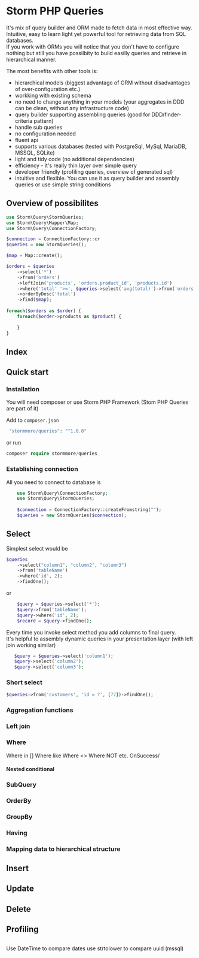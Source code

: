 # Storm PHP Queries

It's mix of query builder and ORM made to fetch data in most effective way.\
Intuitive, easy to learn light yet powerful tool for retrieving data from SQL databases.\
If you work with ORMs you will notice that you don't have to configure nothing but still you 
have possilbity to build easilly queries and retrieve in hierarchical manner. 

The most benefits with other tools is: 

- hierarchical models (biggest advantage of ORM without disadvantages of over-configuration etc.)
- workking with existing schema
- no need to change anything in your models (your aggregates in DDD can be clean, without any infrastructure code)
- query builder supporting assembling queries (good for DDD/finder-criteria pattern)
- handle sub queries
- no configuration needed
- fluent api
- supports various databases (tested with PostgreSql, MySql, MariaDB, MSSQL, SQLite)
- light and tidy code  (no additional dependencies)
- efficiency - it's really thin layer over simple query 
- developer friendly (profiling queries, overview of generated sql)
- intuitive and flexible. You can use it as query builder and assembly queries or use simple string conditions

## Overview of possibilites

```php
use Storm\Query\StormQueries;
use Storm\Query\Mapper\Map;
use Storm\Query\ConnectionFactory;

$connection = ConnectionFactory::cr
$queries = new StormQueries();

$map = Map::create();

$orders = $queries
    ->select('*')
    ->from('orders')
    ->leftJoin('products', 'orders.product_id', 'products.id')
    ->where('total' '>=', $queries->select('avg(total)')->from('orders'))
    ->orderByDesc('total')
    ->find($map);
     
foreach($orders as $order) {
    foreach($order->products as $product) {
      
    }
}                   
```

## Index

## Quick start


### Installation

You will need composer or use Storm PHP Framework (Stom PHP Queries are part of it)
 
Add to `composer.json`
```php
 "stormmore/queries": "^1.0.0"
```

or run
```php
composer require stormmore/queries
```

### Establishing connection
All you need to connect to database is
```php
    use Storm\Query\ConnectionFactory;
    use Storm\Query\StormQueries;
    
    $connection = ConnectionFactory::createFromstring("");
    $queries = new StormQueries($connection);
```

## Select 

Simplest select would be

```php
$queries
    ->select("column1", "column2", "column3")
    ->from('tableName')
    ->where('id', 2);
    ->findOne();
```

or 

```php
    $query = $queries->select('*');
    $query->from('tableName');
    $query->where('id', 2);
    $record = $query->findOne();
```

Every time you invoke select method you add columns to final query.\
It's helpful to assembly dynamic queries in your presentation layer (with left join working similar)
```php
   $query = $queries->select('column1');
   $query->select('column2');
   $query->select('column3');
```

### Short select
```php
$queries->from('customers', 'id = ?', [77])->findOne();
```

### Aggregation functions

### Left join

### Where
Where in []
Where like
Where <>
Where NOT
etc.
OnSuccess/

#### Nested conditional

### SubQuery

### OrderBy

### GroupBy

### Having

### Mapping data to hierarchical structure

## Insert

## Update

## Delete

## Profiling 

## 
Use DateTime to compare dates
use strtolower to compare uuid (mssql)